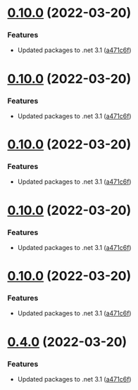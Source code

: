 # [0.10.0](https://github.com/BottlecapDave/Bottlecap.Net.GraphQL.Generation/compare/v0.9.0...v0.10.0) (2022-03-20)


### Features

* Updated packages to .net 3.1 ([a471c6f](https://github.com/BottlecapDave/Bottlecap.Net.GraphQL.Generation/commit/a471c6ffc946aa47cf24ba53482fe619758c1ff0))

# [0.10.0](https://github.com/BottlecapDave/Bottlecap.Net.GraphQL.Generation/compare/v0.9.0...v0.10.0) (2022-03-20)


### Features

* Updated packages to .net 3.1 ([a471c6f](https://github.com/BottlecapDave/Bottlecap.Net.GraphQL.Generation/commit/a471c6ffc946aa47cf24ba53482fe619758c1ff0))

# [0.10.0](https://github.com/BottlecapDave/Bottlecap.Net.GraphQL.Generation/compare/v0.9.0...v0.10.0) (2022-03-20)


### Features

* Updated packages to .net 3.1 ([a471c6f](https://github.com/BottlecapDave/Bottlecap.Net.GraphQL.Generation/commit/a471c6ffc946aa47cf24ba53482fe619758c1ff0))

# [0.10.0](https://github.com/BottlecapDave/Bottlecap.Net.GraphQL.Generation/compare/v0.9.0...v0.10.0) (2022-03-20)


### Features

* Updated packages to .net 3.1 ([a471c6f](https://github.com/BottlecapDave/Bottlecap.Net.GraphQL.Generation/commit/a471c6ffc946aa47cf24ba53482fe619758c1ff0))

# [0.10.0](https://github.com/BottlecapDave/Bottlecap.Net.GraphQL.Generation/compare/v0.9.0...v0.10.0) (2022-03-20)


### Features

* Updated packages to .net 3.1 ([a471c6f](https://github.com/BottlecapDave/Bottlecap.Net.GraphQL.Generation/commit/a471c6ffc946aa47cf24ba53482fe619758c1ff0))

# [0.4.0](https://github.com/BottlecapDave/Bottlecap.Net.GraphQL.Generation/compare/v0.3.0...v0.4.0) (2022-03-20)


### Features

* Updated packages to .net 3.1 ([a471c6f](https://github.com/BottlecapDave/Bottlecap.Net.GraphQL.Generation/commit/a471c6ffc946aa47cf24ba53482fe619758c1ff0))
